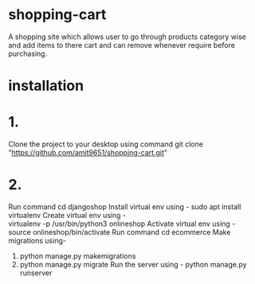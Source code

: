 # shopping-cart
A shopping site which allows user to go through products category wise and add items to there cart and can remove whenever require before purchasing.
# installation
# 1.
Clone the project to your desktop using command git clone "https://github.com/amit9651/shopping-cart.git"
# 2.
Run command cd djangoshop
Install virtual env using - 
  sudo apt install virtualenv
Create virtual env using -  
  virtualenv -p /usr/bin/python3 onlineshop
Activate virtual env using - 
  source onlineshop/bin/activate
Run command cd ecommerce
Make migrations using-
  1. python manage.py makemigrations
  2. python manage.py migrate
Run the server using - 
  python manage.py runserver


